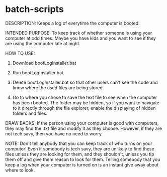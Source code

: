 # batch-scripts
DESCRIPTION: Keeps a log of everytime the computer is booted.

INTENDED PURPOSE: To keep track of whether someone is using your computer at odd times.
Maybe you have kids and you want to see if they are using the computer late at night.

HOW TO USE:

1) Download bootLogInstaller.bat

2) Run bootLogInstaller.bat

3) Delete bootLogInstaller.bat so that other users can't see the code and know where the used files are being stored.

4) Go to where you chose to save the text file to see when the computer has been booted. The folder may be hidden, so 
if you want to navigate to it directly through the file explorer, enable the displaying of hidden folders and files.

DRAW BACKS: If the person using your computer is good with computers, they may find the .txt file and modify it as they choose. 
However, if they are not tech savy, then you have no need to worry.

NOTE: Don't tell anybody that you can keep track of who turns on your computer! Even if somebody is tech savy, they are unlikely
to find these files unless they are looking for them, and they shouldn't, unless you tip them off and give them reason to look for them.
Telling somebody that you keep a log when your computer is turned on is an instant give away about where to look.
